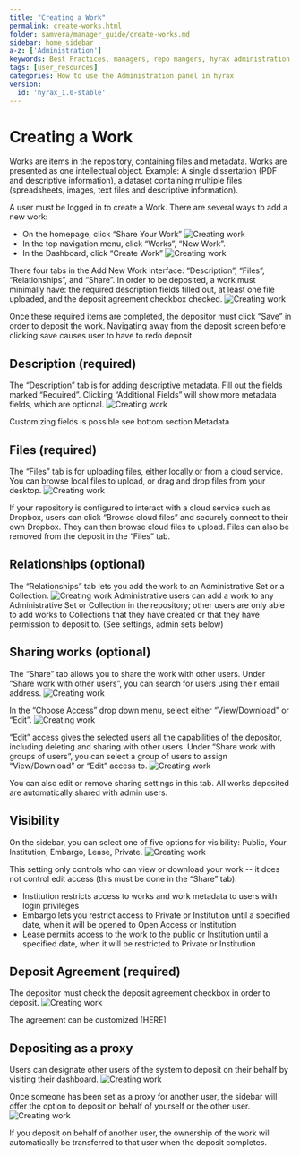 ```yaml
---
title: "Creating a Work"
permalink: create-works.html
folder: samvera/manager_guide/create-works.md
sidebar: home_sidebar
a-z: ['Administration']
keywords: Best Practices, managers, repo mangers, hyrax administration
tags: [user_resources]
categories: How to use the Administration panel in hyrax
version:
  id: 'hyrax_1.0-stable'
---
```


# Creating a Work

Works are items in the repository, containing files and metadata. Works are presented as one intellectual object. Example: A single dissertation (PDF and descriptive information), a dataset containing multiple files (spreadsheets, images, text files and descriptive information).

A user must be logged in to create a Work. There are several ways to add a new work:

- On the homepage, click “Share Your Work” ![Creating work](images/screenshots/Creating_work_1.png)
- In the top navigation menu, click “Works”, “New Work”.
- In the Dashboard, click “Create Work” ![Creating work](images/screenshots/Creating_work_2.png)

There four tabs in the Add New Work interface: “Description”, “Files”, “Relationships”, and “Share”. In order to be deposited, a work must minimally have: the required description fields filled out, at least one file uploaded, and the deposit agreement checkbox checked. ![Creating work](images/screenshots/Creating_work_3.png)

Once these required items are completed, the depositor must click “Save” in order to deposit the work. Navigating away from the deposit screen before clicking save causes user to have to redo deposit.

## Description (required)
The “Description” tab is for adding descriptive metadata. Fill out the fields marked “Required”. Clicking “Additional Fields” will show more metadata fields, which are optional. ![Creating work](images/screenshots/Creating_work_4.png)

Customizing fields is possible see bottom section Metadata

## Files (required)
The “Files” tab is for uploading files, either locally or from a cloud service. You can browse local files to upload, or drag and drop files from your desktop. ![Creating work](images/screenshots/Creating_work_5.png)

If your repository is configured to interact with a cloud service such as Dropbox, users can click “Browse cloud files” and securely connect to their own Dropbox. They can then browse cloud files to upload. Files can also be removed from the deposit in the “Files” tab.

## Relationships (optional)
The “Relationships” tab lets you add the work to an Administrative Set or a Collection. ![Creating work](images/screenshots/Creating_work_6.png)  Administrative users can add a work to any Administrative Set or Collection in the repository; other users are only able to add works to Collections that they have created or that they have permission to deposit to. (See settings, admin sets below)

## Sharing works (optional)
The “Share” tab allows you to share the work with other users. Under “Share work with other users”, you can search for users using their email address. ![Creating work](images/screenshots/Creating_work_7.png)

In the “Choose Access” drop down menu, select either “View/Download” or “Edit”. ![Creating work](images/screenshots/Creating_work_8.png)  

“Edit” access gives the selected users all the capabilities of the depositor, including deleting and sharing with other users. Under “Share work with groups of users”, you can select a group of users to assign “View/Download” or “Edit” access to. ![Creating work](images/screenshots/Creating_work_9.png)  

You can also edit or remove sharing settings in this tab. All works deposited are automatically shared with admin users.

## Visibility
On the sidebar, you can select one of five options for visibility: Public, Your Institution, Embargo, Lease, Private. ![Creating work](images/screenshots/Creating_work_10.png)

This setting only controls who can view or download your work -- it does not control edit access (this must be done in the “Share” tab).

- Institution restricts access to works and work metadata to users with login privileges
- Embargo lets you restrict access to Private or Institution until a specified date, when it will be opened to Open Access or Institution
- Lease permits access to the work to the public or Institution until a specified date, when it will be restricted to Private or Institution

## Deposit Agreement (required)
The depositor must check the deposit agreement checkbox in order to deposit. ![Creating work](images/screenshots/Creating_work_11.png)

The agreement can be customized [HERE]

## Depositing as a proxy
Users can designate other users of the system to deposit on their behalf by visiting their dashboard. ![Creating work](images/screenshots/Creating_work_12a.png)  

Once someone has been set as a proxy for another user, the sidebar will offer the option to deposit on behalf of yourself or the other user.  ![Creating work](images/screenshots/Creating_work_12b.png)

If you deposit on behalf of another user, the ownership of the work will automatically be transferred to that user when the deposit completes.
